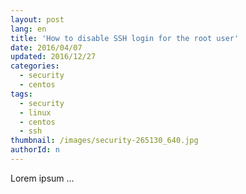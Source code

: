 ```yaml
---
layout: post
lang: en
title: 'How to disable SSH login for the root user'
date: 2016/04/07
updated: 2016/12/27
categories:
  - security
  - centos
tags:
  - security
  - linux
  - centos
  - ssh
thumbnail: /images/security-265130_640.jpg
authorId: n
---
```

Lorem ipsum ...
